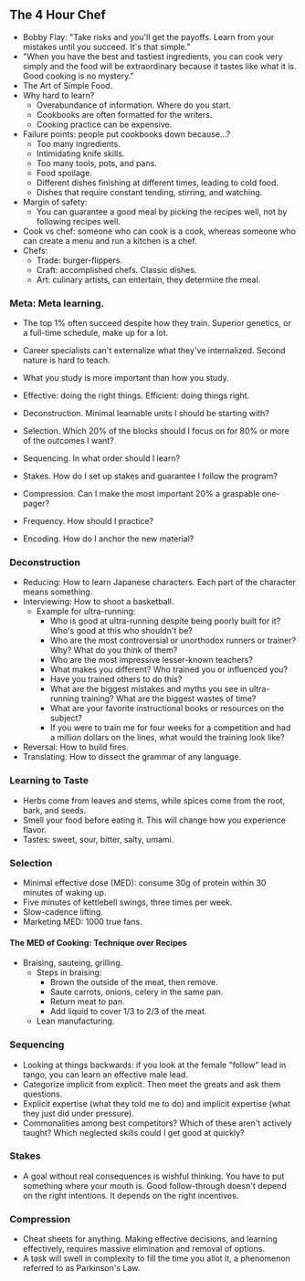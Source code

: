 ## The 4 Hour Chef

- Bobby Flay: "Take risks and you'll get the payoffs. Learn from your mistakes until you succeed. It's that simple."
- "When you have the best and tastiest ingredients, you can cook very simply and the food will be extraordinary because it tastes like what it is. Good cooking is no mystery."
- The Art of Simple Food.
- Why hard to learn?
  - Overabundance of information. Where do you start.
  - Cookbooks are often formatted for the writers.
  - Cooking practice can be expensive.
- Failure points: people put cookbooks down because...?
  - Too many ingredients.
  - Intimidating knife skills.
  - Too many tools, pots, and pans.
  - Food spoilage.
  - Different dishes finishing at different times, leading to cold food.
  - Dishes that require constant tending, stirring, and watching.
- Margin of safety:
  - You can guarantee a good meal by picking the recipes well, not by following recipes well.
- Cook vs chef: someone who can cook is a cook, whereas someone who can create a menu and run a kitchen is a chef.
- Chefs:
  - Trade: burger-flippers.
  - Craft: accomplished chefs. Classic dishes.
  - Art: culinary artists, can entertain, they determine the meal.

### Meta: Meta learning.

- The top 1% often succeed despite how they train. Superior genetics, or a full-time schedule, make up for a lot.
- Career specialists can't externalize what they've internalized. Second nature is hard to teach.
- What you study is more important than how you study.
- Effective: doing the right things. Efficient: doing things right.

- Deconstruction. Minimal learnable units I should be starting with?
- Selection. Which 20% of the blocks should I focus on for 80% or more of the outcomes I want?
- Sequencing. In what order should I learn?
- Stakes. How do I set up stakes and guarantee I follow the program?

- Compression. Can I make the most important 20% a graspable one-pager?
- Frequency. How should I practice?
- Encoding. How do I anchor the new material?

### Deconstruction

- Reducing: How to learn Japanese characters. Each part of the character means something.
- Interviewing: How to shoot a basketball.
  - Example for ultra-running:
    - Who is good at ultra-running despite being poorly built for it? Who's good at this who shouldn't be?
    - Who are the most controversial or unorthodox runners or trainer? Why? What do you think of them?
    - Who are the most impressive lesser-known teachers?
    - What makes you different? Who trained you or influenced you?
    - Have you trained others to do this?
    - What are the biggest mistakes and myths you see in ultra-running training? What are the biggest wastes of time?
    - What are your favorite instructional books or resources on the subject?
    - If you were to train me for four weeks for a competition and had a million dollars on the lines, what would the training look like?
- Reversal: How to build fires.
- Translating: How to dissect the grammar of any language.

### Learning to Taste

- Herbs come from leaves and stems, while spices come from the root, bark, and seeds.
- Smell your food before eating it. This will change how you experience flavor.
- Tastes: sweet, sour, bitter, salty, umami.

### Selection

- Minimal effective dose (MED): consume 30g of protein within 30 minutes of waking up.
- Five minutes of kettlebell swings, three times per week.
- Slow-cadence lifting.
- Marketing MED: 1000 true fans.

#### The MED of Cooking: Technique over Recipes

- Braising, sauteing, grilling.
  - Steps in braising:
    - Brown the outside of the meat, then remove.
    - Saute carrots, onions, celery in the same pan.
    - Return meat to pan.
    - Add liquid to cover 1/3 to 2/3 of the meat.
  - Lean manufacturing.

### Sequencing

- Looking at things backwards: if you look at the female "follow" lead in tango, you can learn an effective male lead.
- Categorize implicit from explicit. Then meet the greats and ask them questions.
- Explicit expertise (what they told me to do) and implicit expertise (what they just did under pressure).
- Commonalities among best competitors? Which of these aren't actively taught? Which neglected skills could I get good at quickly?

### Stakes

- A goal without real consequences is wishful thinking. You have to put something where your mouth is. Good follow-through doesn't depend on the right intentions. It depends on the right incentives.

### Compression

- Cheat sheets for anything. Making effective decisions, and learning effectively, requires massive elimination and removal of options.
- A task will swell in complexity to fill the time you allot it, a phenomenon referred to as Parkinson's Law.
